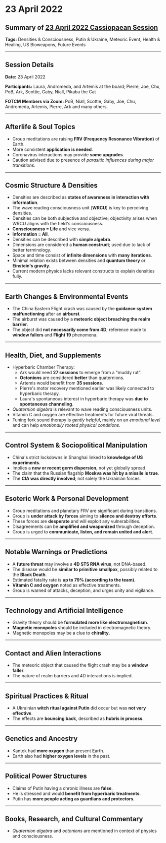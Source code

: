 # 23 April 2022

## Summary of [23 April 2022 Cassiopaean Session](https://cassiopaea.org/forum/threads/session-23-april-2022.51919/)

**Tags:** Densities & Consciousness, Putin & Ukraine, Meteoric Event, Health & Healing, US Bioweapons, Future Events

---

## Session Details

**Date:** 23 April 2022

**Participants:** Laura, Andromeda, and Artemis at the board; Pierre, Joe, Chu, PoB, Ark, Scottie, Gaby, Niall, Pikabu the Cat

**FOTCM Members via Zoom:** PoB, Niall, Scottie, Gaby, Joe, Chu, Andromeda, Artemis, Pierre, Ark and many others.

---

## Afterlife & Soul Topics

- Group meditations are raising **FRV (Frequency Resonance Vibration)** of Earth.
- More consistent **application is needed**.
- Coronavirus interactions may provide **some upgrades**.
- Caution advised due to presence of *parasitic influences during major transitions*.

---

## Cosmic Structure & Densities

- Densities are described as **states of awareness in interaction with information**.
- The wave reading consciousness unit (**WRCU**) is key to perceiving densities.
- Densities can be both subjective and objective; objectivity arises when WRCU aligns with the field's consciousness.
- **Consciousness = Life** and vice versa.
- **Information = All**.
- Densities can be described with **simple algebra**.
- Dimensions are considered a **human construct**; used due to lack of better terminology.
- Space and time consist of **infinite dimensions** with **many iterations**.
- Minimal relation exists between densities and **quantum theory** or **Einstein's gravity**.
- Current modern physics lacks relevant constructs to explain densities fully.

---

## Earth Changes & Environmental Events

- The China Eastern Flight crash was caused by the **guidance system malfunctioning** after an **airburst**.
- The airburst was caused by a **meteoric object breaching the realm barrier**.
- The object did **not necessarily come from 4D**; reference made to **window fallers** and **Flight 19** phenomena.

---

## Health, Diet, and Supplements

- Hyperbaric Chamber Therapy:
    - Ark would need **27 sessions** to emerge from a "muddy rut".
    - **Octonions** are considered **better** than quaternions.
    - Artemis would benefit from **35 sessions**.
    - Pierre's motor recovery mentioned earlier was likely connected to hyperbaric therapy.
    - Laura's spontaneous interest in hyperbaric therapy was **due to spontaneous channeling**.
- *Quaternion algebra* is relevant to wave reading consciousness units.
- Vitamin C and oxygen are effective treatments for future viral threats.
- Tuning fork sound therapy is *gently helpful*, mainly on an *emotional level* and can help *emotionally rooted physical conditions*.

---

## Control System & Sociopolitical Manipulation

- China's strict lockdowns in Shanghai linked to **knowledge of US experiments**.
- Implies a **new or recent germ dispersion**, not yet globally spread.
- The claim that the Russian flagship **Moskva was hit by a missile is true**.
- The **CIA was directly involved**; not solely the Ukrainian forces.

---

## Esoteric Work & Personal Development

- Group meditations and planetary FRV are significant during transitions.
- Group is **under attack by forces** aiming to **silence and destroy efforts**.
- These forces are **desperate** and will exploit any vulnerabilities.
- Disagreements can be **amplified and weaponized** through deception.
- Group is urged to **communicate, listen, and remain united and alert**.

---

## Notable Warnings or Predictions

- A **future threat** may involve a **4D STS RNA virus**, not DNA-based.
- The disease would be **similar to primitive smallpox**, possibly related to the **Black Death**.
- Estimated fatality rate is **up to 79% (according to the team)**.
- **Vitamin C and oxygen** noted as effective treatments.
- Group is warned of attacks, deception, and urges unity and vigilance.

---

## Technology and Artificial Intelligence

- Gravity theory should be **formulated more like electromagnetism**.
- **Magnetic monopoles** should be included in electromagnetic theory.
- Magnetic monopoles may be a clue to **chirality**.

---

## Contact and Alien Interactions

- The meteoric object that caused the flight crash may be a **window faller**.
- The nature of realm barriers and 4D interactions is implied.

---

## Spiritual Practices & Ritual

- A Ukrainian **witch ritual against Putin** did occur but was **not very effective**.
- The effects are **bouncing back**, described as **hubris in process**.

---

## Genetics and Ancestry

- Kantek had **more oxygen** than present Earth.
- Earth also had **higher oxygen levels** in the past.

---

## Political Power Structures

- Claims of Putin having a chronic illness are **false**.
- He is stressed and would **benefit from hyperbaric treatments**.
- Putin has **more people acting as guardians and protectors**.



---
## Books, Research, and Cultural Commentary

- *Quaternion algebra* and *octonions* are mentioned in context of physics and consciousness.


